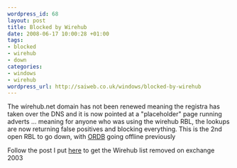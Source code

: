 ```yaml
--- 
wordpress_id: 68
layout: post
title: Blocked by Wirehub
date: 2008-06-17 10:00:28 +01:00
tags: 
- blocked
- wirehub
- down
categories: 
- windows
- wirehub
wordpress_url: http://saiweb.co.uk/windows/blocked-by-wirehub
---
```

The wirehub.net domain has not been renewed meaning the registra has taken over the DNS and it is now pointed at a "placeholder" page running adverts ... meaning for anyone who was using the wirehub RBL, the lookups are now returning false positives and blocking everything. This is the 2nd open RBL to go down, with <a href="http://www.saiweb.co.uk/tag/ordb">ORDB</a> going offline previously

<p>Follow the post I put <a href="http://www.saiweb.co.uk/windows/blocked-by-ordb">here</a> to get the Wirehub list removed on exchange 2003</p>

